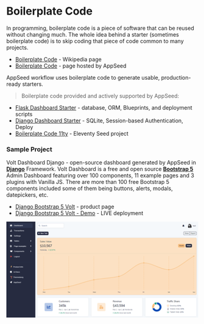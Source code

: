 # Boilerplate Code

In programming, boilerplate code is a piece of software that can be reused without changing much. The whole idea behind a starter \(sometimes boilerplate code\) is to skip coding that piece of code common to many projects.

* [Boilerplate Code](https://en.wikipedia.org/wiki/Boilerplate_code) - Wikipedia page
* [Boilerplate Code](https://appseed.us/boilerplate-code) - page hosted by AppSeed

AppSeed workflow uses boilerplate code to generate usable, production-ready starters. 

> Boilerplate code provided and actively supported by AppSeed:

* [Flask Dashboard Starter](https://github.com/app-generator/boilerplate-code-flask-dashboard) - database, ORM, Blueprints, and deployment scripts
* [Django Dashboard Starter](https://github.com/app-generator/boilerplate-code-django-dashboard) - SQLite, Session-based Authentication, Deploy
* [Boilerplate Code 11ty](https://github.com/app-generator/boilerplate-code-11ty) - Eleventy Seed project



### Sample Project

Volt Dashboard Django  -  open-source dashboard generated by AppSeed in [**Django**](https://appseed.us/admin-dashboards/django) Framework. Volt Dashboard is a free and open source [**Bootstrap 5**](https://appseed.us/admin-dashboards/django-dashboard-volt) Admin Dashboard featuring over 100 components, 11 example pages and 3 plugins with Vanilla JS. There are more than 100 free Bootstrap 5 components included some of them being buttons, alerts, modals, datepickers, etc. 

* [Django Bootstrap 5 Volt](https://appseed.us/admin-dashboards/django-dashboard-volt) - product page
* [Django Bootstrap 5 Volt - Demo](https://django-volt-dashboard.appseed-srv1.com/) - LIVE deployment

![Volt Django - Open-source Boilerplate Code](../../.gitbook/assets/image%20%286%29.png)



